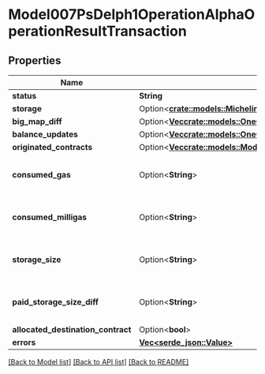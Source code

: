 # Model007PsDelph1OperationAlphaOperationResultTransaction

## Properties

Name | Type | Description | Notes
------------ | ------------- | ------------- | -------------
**status** | **String** |  | 
**storage** | Option<[**crate::models::Micheline007PsDelph1MichelsonV1Expression**](micheline.007-PsDELPH1.michelson_v1.expression.md)> |  | [optional]
**big_map_diff** | Option<[**Vec<crate::models::OneOfobjectobjectobjectobject>**](oneOf<object,object,object,object>.md)> |  | [optional]
**balance_updates** | Option<[**Vec<crate::models::OneOfobjectobjectobjectobject>**](oneOf<object,object,object,object>.md)> |  | [optional]
**originated_contracts** | Option<[**Vec<crate::models::Model007PsDelph1ContractId>**](007-PsDELPH1.contract_id.md)> |  | [optional]
**consumed_gas** | Option<**String**> | Decimal representation of a positive big number | [optional]
**consumed_milligas** | Option<**String**> | Decimal representation of a positive big number | [optional]
**storage_size** | Option<**String**> | Decimal representation of a big number | [optional]
**paid_storage_size_diff** | Option<**String**> | Decimal representation of a big number | [optional]
**allocated_destination_contract** | Option<**bool**> |  | [optional]
**errors** | [**Vec<serde_json::Value>**](serde_json::Value.md) |  | 

[[Back to Model list]](../README.md#documentation-for-models) [[Back to API list]](../README.md#documentation-for-api-endpoints) [[Back to README]](../README.md)


